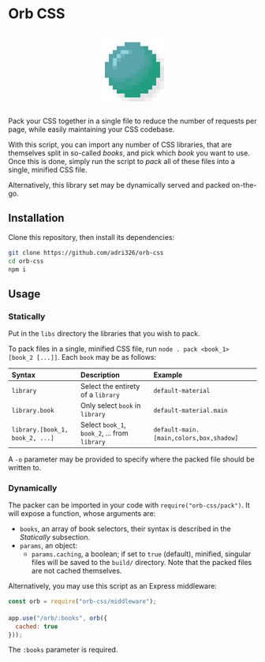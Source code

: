 # Orb CSS

<div style="display: flex; align-items: center; justify-content: center;">

  ![Orb logo](logo.png)

</div>

Pack your CSS together in a single file to reduce the number of requests per page, while easily maintaining your CSS codebase.

With this script, you can import any number of CSS libraries, that are themselves split in so-called *books*, and pick which *book* you want to use.
Once this is done, simply run the script to *pack* all of these files into a single, minified CSS file.

Alternatively, this library set may be dynamically served and packed on-the-go.

## Installation

Clone this repository, then install its dependencies:

```sh
git clone https://github.com/adri326/orb-css
cd orb-css
npm i
```

## Usage

### Statically

Put in the `libs` directory the libraries that you wish to pack.

To pack files in a single, minified CSS file, run `node . pack <book_1> [book_2 [...]]`.
Each `book` may be as follows:

| Syntax | Description | Example |
| :---- | :---- | :---- |
| `library` | Select the entirety of a `library` | `default-material` |
| `library.book` | Only select `book` in `library` | `default-material.main` |
| `library.[book_1, book_2, ...]` | Select `book_1`, `book_2`, ... from `library` | `default-main.[main,colors,box,shadow]` |

A `-o` parameter may be provided to specify where the packed file should be written to.

### Dynamically

The packer can be imported in your code with `require("orb-css/pack")`. It will expose a function, whose arguments are:

* `books`, an array of book selectors, their syntax is described in the *Statically* subsection.
* `params`, an object:
  * `params.caching`, a boolean; if set to `true` (default), minified, singular files will be saved to the `build/` directory.
    Note that the packed files are not cached themselves.

Alternatively, you may use this script as an Express middleware:

```js
const orb = require("orb-css/middleware");

app.use("/orb/:books", orb({
  cached: true
}));
```

The `:books` parameter is required.
